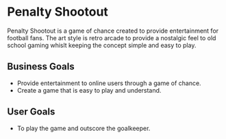 # Penalty Shootout

Penalty Shootout is a game of chance created to provide entertainment for football fans. The art style is retro arcade to provide a nostalgic feel to old school gaming whislt keeping the concept simple and easy to play. 

## Business Goals
* Provide entertainment to online users through a game of chance.
* Create a game that is easy to play and understand.

## User Goals
* To play the game and outscore the goalkeeper.


